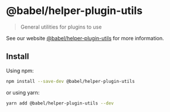 # @babel/helper-plugin-utils

> General utilities for plugins to use

See our website [@babel/helper-plugin-utils](https://babeljs.io/docs/en/next/babel-helper-plugin-utils.html) for more information.

## Install

Using npm:

```bash
npm install --save-dev @babel/helper-plugin-utils
```

or using yarn:

```bash
yarn add @babel/helper-plugin-utils --dev
```

